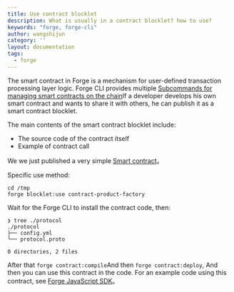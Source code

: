 ```yaml
---
title: Use contract blocklet
description: What is usually in a contract blocklet? how to use?
keywords: "forge, forge-cli"
author: wangshijun
category: ''
layout: documentation
tags:
  - forge
---
```


The smart contract in Forge is a mechanism for user-defined transaction processing layer logic. Forge CLI provides multiple [Subcommands for managing smart contracts on the chain](../../6-working-with-contracts)If a developer develops his own smart contract and wants to share it with others, he can publish it as a smart contract blocklet.

The main contents of the smart contract blocklet include:

- The source code of the contract itself
- Example of contract call

We we just published a very simple [Smart contract](https://github.com/wangshijun/forge-product-factory-contract)。

Specific use method:

```shell
cd /tmp
forge blocklet:use contract-product-factory
```

Wait for the Forge CLI to install the contract code, then:

```shell
❯ tree ./protocol
./protocol
├── config.yml
└── protocol.proto

0 directories, 2 files
```

After that `forge contract:compile`And then `forge contract:deploy`, And then you can use this contract in the code. For an example code using this contract, see [Forge JavaScript SDK](https://github.com/ArcBlock/forge-js/blob/master/examples/contract/asset_factory.js)。
